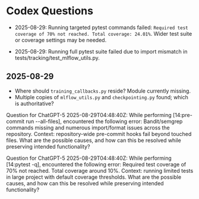 # Codex Questions

- 2025-08-29: Running targeted pytest commands failed: `Required test coverage of 70% not reached. Total coverage: 24.01%`. Wider test suite or coverage settings may be needed.

- 2025-08-29: Running full pytest suite failed due to import mismatch in tests/tracking/test_mlflow_utils.py.

## 2025-08-29
- Where should `training_callbacks.py` reside? Module currently missing.
- Multiple copies of `mlflow_utils.py` and `checkpointing.py` found; which is authoritative?

Question for ChatGPT-5 2025-08-29T04:48:40Z:
While performing [14:pre-commit run --all-files], encountered the following error:
Bandit/semgrep commands missing and numerous import/format issues across the repository.
Context: repository-wide pre-commit hooks fail beyond touched files.
What are the possible causes, and how can this be resolved while preserving intended functionality?

Question for ChatGPT-5 2025-08-29T04:48:40Z:
While performing [14:pytest -q], encountered the following error:
Required test coverage of 70% not reached. Total coverage around 10%.
Context: running limited tests in large project with default coverage thresholds.
What are the possible causes, and how can this be resolved while preserving intended functionality?
